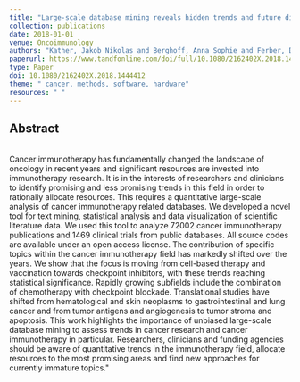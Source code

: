 ```yaml
---
title: "Large-scale database mining reveals hidden trends and future directions for cancer immunotherapy"
collection: publications
date: 2018-01-01
venue: Oncoimmunology
authors: "Kather, Jakob Nikolas and Berghoff, Anna Sophie and Ferber, Dyke and Suarez-Carmona, Meggy and Reyes-Aldasoro, Constantino Carlos and Valous, Nektarios A. and Rojas-Moraleda, Rodrigo and Jäger, Dirk and Halama, Niels"
paperurl: https://www.tandfonline.com/doi/full/10.1080/2162402X.2018.1444412
type: Paper
doi: 10.1080/2162402X.2018.1444412
theme: " cancer, methods, software, hardware"
resources: " "
---
```

<h2> Abstract </h2>  <br> Cancer immunotherapy has fundamentally changed the landscape of oncology in recent years and significant resources are invested into immunotherapy research. It is in the interests of researchers and clinicians to identify promising and less promising trends in this field in order to rationally allocate resources. This requires a quantitative large-scale analysis of cancer immunotherapy related databases. We developed a novel tool for text mining, statistical analysis and data visualization of scientific literature data. We used this tool to analyze 72002 cancer immunotherapy publications and 1469 clinical trials from public databases. All source codes are available under an open access license. The contribution of specific topics within the cancer immunotherapy field has markedly shifted over the years. We show that the focus is moving from cell-based therapy and vaccination towards checkpoint inhibitors, with these trends reaching statistical significance. Rapidly growing subfields include the combination of chemotherapy with checkpoint blockade. Translational studies have shifted from hematological and skin neoplasms to gastrointestinal and lung cancer and from tumor antigens and angiogenesis to tumor stroma and apoptosis. This work highlights the importance of unbiased large-scale database mining to assess trends in cancer research and cancer immunotherapy in particular. Researchers, clinicians and funding agencies should be aware of quantitative trends in the immunotherapy field, allocate resources to the most promising areas and find new approaches for currently immature topics."
